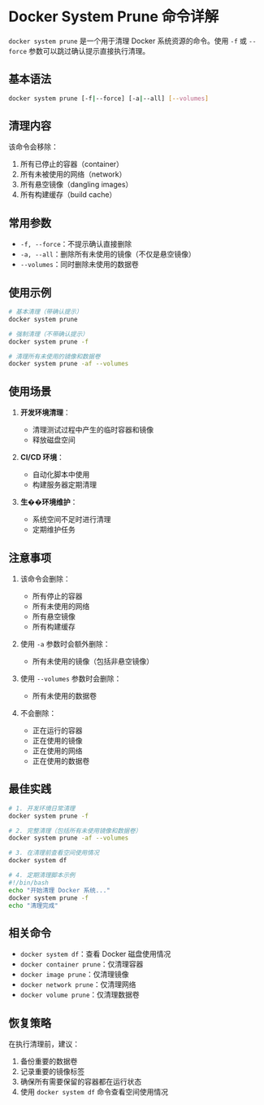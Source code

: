 # Docker System Prune 命令详解

`docker system prune` 是一个用于清理 Docker 系统资源的命令。使用 `-f` 或 `--force` 参数可以跳过确认提示直接执行清理。

## 基本语法

```bash
docker system prune [-f|--force] [-a|--all] [--volumes]
```

## 清理内容

该命令会移除：

1. 所有已停止的容器（container）
2. 所有未被使用的网络（network）
3. 所有悬空镜像（dangling images）
4. 所有构建缓存（build cache）

## 常用参数

- `-f, --force`：不提示确认直接删除
- `-a, --all`：删除所有未使用的镜像（不仅是悬空镜像）
- `--volumes`：同时删除未使用的数据卷

## 使用示例

```bash
# 基本清理（带确认提示）
docker system prune

# 强制清理（不带确认提示）
docker system prune -f

# 清理所有未使用的镜像和数据卷
docker system prune -af --volumes
```

## 使用场景

1. **开发环境清理**：
   - 清理测试过程中产生的临时容器和镜像
   - 释放磁盘空间

2. **CI/CD 环境**：
   - 自动化脚本中使用
   - 构建服务器定期清理

3. **生��环境维护**：
   - 系统空间不足时进行清理
   - 定期维护任务

## 注意事项

1. 该命令会删除：
   - 所有停止的容器
   - 所有未使用的网络
   - 所有悬空镜像
   - 所有构建缓存

2. 使用 `-a` 参数时会额外删除：
   - 所有未使用的镜像（包括非悬空镜像）

3. 使用 `--volumes` 参数时会删除：
   - 所有未使用的数据卷

4. 不会删除：
   - 正在运行的容器
   - 正在使用的镜像
   - 正在使用的网络
   - 正在使用的数据卷

## 最佳实践

```bash
# 1. 开发环境日常清理
docker system prune -f

# 2. 完整清理（包括所有未使用镜像和数据卷）
docker system prune -af --volumes

# 3. 在清理前查看空间使用情况
docker system df

# 4. 定期清理脚本示例
#!/bin/bash
echo "开始清理 Docker 系统..."
docker system prune -f
echo "清理完成"
```

## 相关命令

- `docker system df`：查看 Docker 磁盘使用情况
- `docker container prune`：仅清理容器
- `docker image prune`：仅清理镜像
- `docker network prune`：仅清理网络
- `docker volume prune`：仅清理数据卷

## 恢复策略

在执行清理前，建议：

1. 备份重要的数据卷
2. 记录重要的镜像标签
3. 确保所有需要保留的容器都在运行状态
4. 使用 `docker system df` 命令查看空间使用情况 